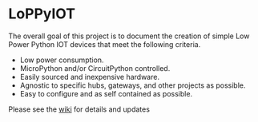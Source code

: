# LoPPyIOT

The overall goal of this project is to document the creation of simple Low Power Python IOT devices that meet the following criteria. 

* Low power consumption. 
* MicroPython and/or CircuitPython controlled.  
* Easily sourced and inexpensive hardware.  
* Agnostic to specific hubs, gateways, and other projects as possible.
* Easy to configure and as self contained as possible.

Please see the [wiki](https://github.com/nohcpy/LoPPyIOT/wiki) for details and updates
